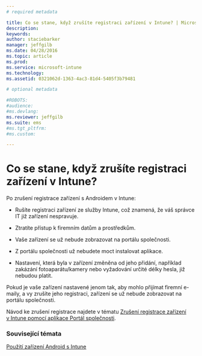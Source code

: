 ```yaml
---
# required metadata

title: Co se stane, když zrušíte registraci zařízení v Intune? | Microsoft Intune
description:
keywords:
author: staciebarker
manager: jeffgilb
ms.date: 04/28/2016
ms.topic: article
ms.prod:
ms.service: microsoft-intune
ms.technology:
ms.assetid: 0321062d-1363-4ac3-81d4-5405f3b79481

# optional metadata

#ROBOTS:
#audience:
#ms.devlang:
ms.reviewer: jeffgilb
ms.suite: ems
#ms.tgt_pltfrm:
#ms.custom:

---
```



# Co se stane, když zrušíte registraci zařízení v Intune?

Po zrušení registrace zařízení s Androidem v Intune:

-   Rušíte registraci zařízení ze služby Intune, což znamená, že váš správce IT již zařízení nespravuje. 

-   Ztratíte přístup k firemním datům a prostředkům.

-   Vaše zařízení se už nebude zobrazovat na portálu společnosti.

-   Z portálu společnosti už nebudete moct instalovat aplikace.

-   Nastavení, která byla v zařízení změněna od jeho přidání, například zakázání fotoaparátu/kamery nebo vyžadování určité délky hesla, již nebudou platit.

Pokud je vaše zařízení nastavené jenom tak, aby mohlo přijímat firemní e-maily, a vy zrušíte jeho registraci, zařízení se už nebude zobrazovat na portálu společnosti. 

Návod ke zrušení registrace najdete v tématu [Zrušení registrace zařízení v Intune pomocí aplikace Portál společnosti](unenroll-your-device-from-intune-android.md).

### Související témata
[Použití zařízení Android s Intune](using-your-android-device-with-intune.md)

<!--HONumber=May16_HO3-->



